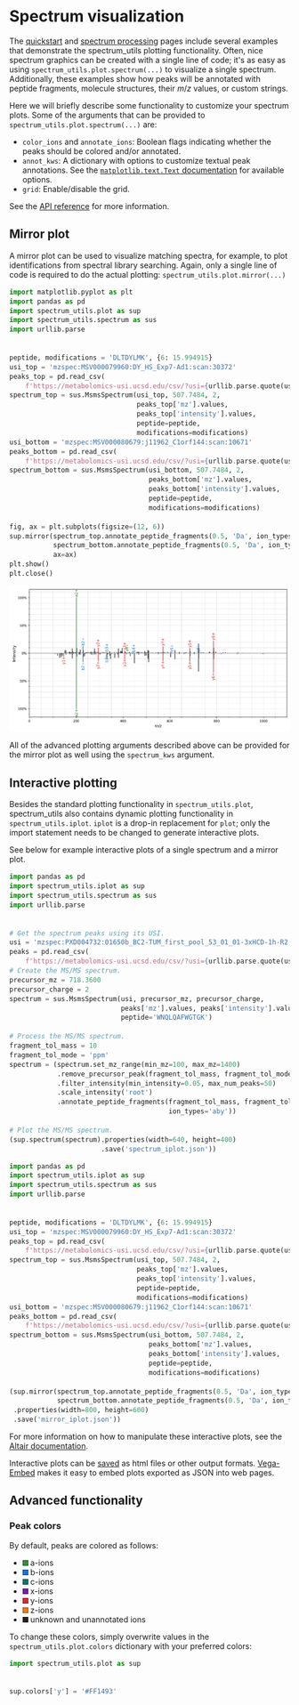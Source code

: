 # Spectrum visualization

The [quickstart](quickstart.md) and [spectrum processing](processing.md) pages
include several examples that demonstrate the spectrum_utils plotting
functionality. Often, nice spectrum graphics can be created with a single line
of code; it's as easy as using `spectrum_utils.plot.spectrum(...)` to visualize
a single spectrum. Additionally, these examples show how peaks will be
annotated with peptide fragments, molecule structures, their _m_/_z_ values, or
custom strings.

Here we will briefly describe some functionality to customize your spectrum
plots. Some of the arguments that can be provided to
`spectrum_utils.plot.spectrum(...)` are:

- `color_ions` and `annotate_ions`: Boolean flags indicating whether the peaks
should be colored and/or annotated.
- `annot_kws`: A dictionary with options to customize textual peak annotations.
See the
[`matplotlib.text.Text` documentation](https://matplotlib.org/3.1.1/api/text_api.html#matplotlib.text.Text)
for available options.
- `grid`: Enable/disable the grid.

See the [API reference](api.md) for more information.

## Mirror plot

A mirror plot can be used to visualize matching spectra, for example, to
plot identifications from spectral library searching. Again, only a single line
of code is required to do the actual plotting:
`spectrum_utils.plot.mirror(...)`

```python
import matplotlib.pyplot as plt
import pandas as pd
import spectrum_utils.plot as sup
import spectrum_utils.spectrum as sus
import urllib.parse


peptide, modifications = 'DLTDYLMK', {6: 15.994915}
usi_top = 'mzspec:MSV000079960:DY_HS_Exp7-Ad1:scan:30372'
peaks_top = pd.read_csv(
    f'https://metabolomics-usi.ucsd.edu/csv/?usi={urllib.parse.quote(usi_top)}')
spectrum_top = sus.MsmsSpectrum(usi_top, 507.7484, 2,
                                peaks_top['mz'].values,
                                peaks_top['intensity'].values,
                                peptide=peptide,
                                modifications=modifications)
usi_bottom = 'mzspec:MSV000080679:j11962_C1orf144:scan:10671'
peaks_bottom = pd.read_csv(
    f'https://metabolomics-usi.ucsd.edu/csv/?usi={urllib.parse.quote(usi_bottom)}')
spectrum_bottom = sus.MsmsSpectrum(usi_bottom, 507.7484, 2,
                                   peaks_bottom['mz'].values,
                                   peaks_bottom['intensity'].values,
                                   peptide=peptide,
                                   modifications=modifications)

fig, ax = plt.subplots(figsize=(12, 6))
sup.mirror(spectrum_top.annotate_peptide_fragments(0.5, 'Da', ion_types='aby'),
           spectrum_bottom.annotate_peptide_fragments(0.5, 'Da', ion_types='aby'),
           ax=ax)
plt.show()
plt.close()
```

![](mirror.png)

All of the advanced plotting arguments described above can be provided for the
mirror plot as well using the `spectrum_kws` argument.

## Interactive plotting

Besides the standard plotting functionality in `spectrum_utils.plot`,
spectrum_utils also contains dynamic plotting functionality in
`spectrum_utils.iplot`. `iplot` is a drop-in replacement for `plot`; only the
import statement needs to be changed to generate interactive plots.

See below for example interactive plots of a single spectrum and a mirror plot.

<script src="https://cdn.jsdelivr.net/npm/vega@5"></script>
<script src="https://cdn.jsdelivr.net/npm/vega-lite@3"></script>
<script src="https://cdn.jsdelivr.net/npm/vega-embed@4"></script>

```python
import pandas as pd
import spectrum_utils.iplot as sup
import spectrum_utils.spectrum as sus
import urllib.parse


# Get the spectrum peaks using its USI.
usi = 'mzspec:PXD004732:01650b_BC2-TUM_first_pool_53_01_01-3xHCD-1h-R2:scan:41840'
peaks = pd.read_csv(
    f'https://metabolomics-usi.ucsd.edu/csv/?usi={urllib.parse.quote(usi)}')
# Create the MS/MS spectrum.
precursor_mz = 718.3600
precursor_charge = 2
spectrum = sus.MsmsSpectrum(usi, precursor_mz, precursor_charge,
                            peaks['mz'].values, peaks['intensity'].values,
                            peptide='WNQLQAFWGTGK')

# Process the MS/MS spectrum.
fragment_tol_mass = 10
fragment_tol_mode = 'ppm'
spectrum = (spectrum.set_mz_range(min_mz=100, max_mz=1400)
            .remove_precursor_peak(fragment_tol_mass, fragment_tol_mode)
            .filter_intensity(min_intensity=0.05, max_num_peaks=50)
            .scale_intensity('root')
            .annotate_peptide_fragments(fragment_tol_mass, fragment_tol_mode,
                                        ion_types='aby'))

# Plot the MS/MS spectrum.
(sup.spectrum(spectrum).properties(width=640, height=400)
                       .save('spectrum_iplot.json'))
```

<div id="spectrum"></div>

```python
import pandas as pd
import spectrum_utils.iplot as sup
import spectrum_utils.spectrum as sus
import urllib.parse


peptide, modifications = 'DLTDYLMK', {6: 15.994915}
usi_top = 'mzspec:MSV000079960:DY_HS_Exp7-Ad1:scan:30372'
peaks_top = pd.read_csv(
    f'https://metabolomics-usi.ucsd.edu/csv/?usi={urllib.parse.quote(usi_top)}')
spectrum_top = sus.MsmsSpectrum(usi_top, 507.7484, 2,
                                peaks_top['mz'].values,
                                peaks_top['intensity'].values,
                                peptide=peptide,
                                modifications=modifications)
usi_bottom = 'mzspec:MSV000080679:j11962_C1orf144:scan:10671'
peaks_bottom = pd.read_csv(
    f'https://metabolomics-usi.ucsd.edu/csv/?usi={urllib.parse.quote(usi_bottom)}')
spectrum_bottom = sus.MsmsSpectrum(usi_bottom, 507.7484, 2,
                                   peaks_bottom['mz'].values,
                                   peaks_bottom['intensity'].values,
                                   peptide=peptide,
                                   modifications=modifications)

(sup.mirror(spectrum_top.annotate_peptide_fragments(0.5, 'Da', ion_types='aby'),
            spectrum_bottom.annotate_peptide_fragments(0.5, 'Da', ion_types='aby'))
 .properties(width=800, height=600)
 .save('mirror_iplot.json'))
```

<div id="mirror"></div>

<script type="text/javascript">
  var mirror = "https://raw.githubusercontent.com/bittremieux/spectrum_utils/master/docs/src/mirror_iplot.json";
  var spectrum = "https://raw.githubusercontent.com/bittremieux/spectrum_utils/master/docs/src/spectrum_iplot.json";
  vegaEmbed('#mirror', mirror).then(function(result) {
  }).catch(console.error);
  vegaEmbed('#spectrum', spectrum).then(function(result) {
  }).catch(console.error);
</script>

For more information on how to manipulate these interactive plots, see the
[Altair documentation](https://altair-viz.github.io/index.html).

Interactive plots can be
[saved](https://altair-viz.github.io/user_guide/saving_charts.html) as html
files or other output formats. [Vega-Embed](https://github.com/vega/vega-embed)
makes it easy to embed plots exported as JSON into web pages.

## Advanced functionality

### Peak colors

By default, peaks are colored as follows:

- <svg width="10" height="10"><rect width="10" height="10" style="fill:#388E3C;stroke-width:1;stroke:rgb(0,0,0)" /></svg> a-ions
- <svg width="10" height="10"><rect width="10" height="10" style="fill:#1976D2;stroke-width:1;stroke:rgb(0,0,0)" /></svg> b-ions
- <svg width="10" height="10"><rect width="10" height="10" style="fill:#00796B;stroke-width:1;stroke:rgb(0,0,0)" /></svg> c-ions
- <svg width="10" height="10"><rect width="10" height="10" style="fill:#7B1FA2;stroke-width:1;stroke:rgb(0,0,0)" /></svg> x-ions
- <svg width="10" height="10"><rect width="10" height="10" style="fill:#D32F2F;stroke-width:1;stroke:rgb(0,0,0)" /></svg> y-ions
- <svg width="10" height="10"><rect width="10" height="10" style="fill:#F57C00;stroke-width:1;stroke:rgb(0,0,0)" /></svg> z-ions
- <svg width="10" height="10"><rect width="10" height="10" style="fill:#212121;stroke-width:1;stroke:rgb(0,0,0)" /></svg> unknown and unannotated ions

To change these colors, simply overwrite values in the
`spectrum_utils.plot.colors` dictionary with your preferred colors:

```python
import spectrum_utils.plot as sup


sup.colors['y'] = '#FF1493'
```
